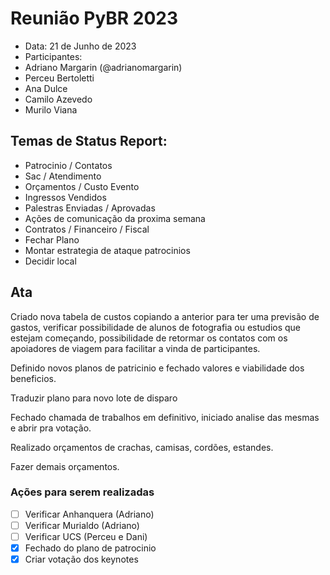 # Reunião PyBR 2023 

 - Data: 21 de Junho de 2023 
 - Participantes: 
 - Adriano Margarin (@adrianomargarin)
 - Perceu Bertoletti
 - Ana Dulce
 - Camilo Azevedo
 - Murilo Viana


## Temas de Status Report: 

 - Patrocinio / Contatos 
 - Sac / Atendimento 
 - Orçamentos / Custo Evento 
 - Ingressos Vendidos 
 - Palestras Enviadas / Aprovadas 
 - Ações de comunicação da proxima semana 
 - Contratos / Financeiro / Fiscal 
 - Fechar Plano
 - Montar estrategia de ataque patrocinios
 - Decidir local

## Ata 
    
Criado nova tabela de custos copiando a anterior para ter uma previsão de gastos, verificar possibilidade de alunos de fotografia ou estudios que estejam começando, possibilidade de retormar os contatos com os apoiadores de viagem para facilitar a vinda de participantes.

Definido novos planos de patricinio e fechado valores e viabilidade dos beneficios.

Traduzir plano para novo lote de disparo

Fechado chamada de trabalhos em definitivo, iniciado analise das mesmas e abrir pra votação.

Realizado orçamentos de crachas, camisas, cordões, estandes.

Fazer demais orçamentos.


### Ações para serem realizadas 
 - [ ] Verificar Anhanquera (Adriano)
 - [ ] Verificar Murialdo (Adriano)
 - [ ] Verificar UCS (Perceu e Dani)
 - [X] Fechado do plano de patrocinio
 - [x] Criar votação dos keynotes